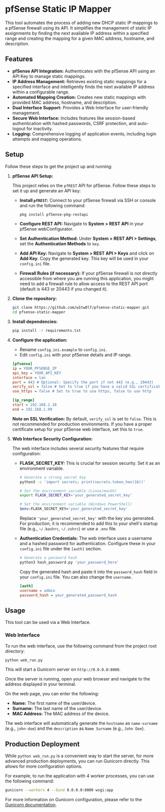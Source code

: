 # pfSense Static IP Mapper

This tool automates the process of adding new DHCP static IP mappings to a pfSense firewall using its API. It simplifies the management of static IP assignments by finding the next available IP address within a specified range and creating the mapping for a given MAC address, hostname, and description.

## Features

* **pfSense API Integration:** Authenticates with the pfSense API using an API Key to manage static mappings.
* **IP Address Management:** Retrieves existing static mappings for a specified interface and intelligently finds the next available IP address within a configurable range.
* **Automated Mapping Creation:** Creates new static mappings with provided MAC address, hostname, and description.
* **Dual Interface Support:** Provides a Web Interface for user-friendly management.
* **Secure Web Interface:** Includes features like session-based authentication with hashed passwords, CSRF protection, and auto-logout for inactivity.
* **Logging:** Comprehensive logging of application events, including login attempts and mapping operations.

## Setup

Follow these steps to get the project up and running:

1. **pfSense API Setup:**

    This project relies on the `pfREST` API for pfSense. Follow these steps to set it up and generate an API key:

    * **Install `pfREST`:**
        Connect to your pfSense firewall via SSH or console and run the following command:

        ```bash
        pkg install pfSense-pkg-restapi
        ```

    * **Configure REST API:**
        Navigate to **System > REST API** in your pfSense webConfigurator.

    * **Set Authentication Method:**
        Under **System > REST API > Settings**, set the **Authentication Methods** to `key`.

    * **Add API Key:**
        Navigate to **System > REST API > Keys** and click on **Add Key**. Copy the generated key. This key will be used in your `config.ini` file.

    * **Firewall Rules (if necessary):**
        If your pfSense firewall is not directly accessible from where you are running this application, you might need to add a firewall rule to allow access to the REST API port (default is 443 or 20443 if you changed it).

2. **Clone the repository:**

    ```bash
    git clone https://github.com/w1tw0lf/pfsense-static-mapper.git
    cd pfsense-static-mapper
    ```

3. **Install dependencies:**

    ```bash
    pip install -r requirements.txt
    ```

4. **Configure the application:**

    * Rename `config.ini.example` to `config.ini`.
    * Edit `config.ini` with your pfSense details and IP range.

    ```ini
    [pfsense]
    ip = YOUR_PFSENSE_IP
    api_key = YOUR_API_KEY
    interface = lan
    port = 443 # Optional: Specify the port if not 443 (e.g., 20443)
    verify_ssl = false # Set to true if you have a valid SSL certificate on your pfSense instance
    use_https = false # Set to true to use https, false to use http

    [ip_range]
    start = 192.168.1.10
    end = 192.168.1.99
    ```

    **Note on SSL Verification:** By default, `verify_ssl` is set to `false`. This is not recommended for production environments. If you have a proper certificate setup for your pfSense web interface, set this to `true`.

5. **Web Interface Security Configuration:**

    The web interface includes several security features that require configuration:

    * **FLASK_SECRET_KEY:** This is crucial for session security. Set it as an environment variable.

        ```bash
        # Generate a strong secret key
        python3 -c 'import secrets; print(secrets.token_hex(16))'

        # Set the environment variable (Linux/macOS)
        export FLASK_SECRET_KEY='your_generated_secret_key'

        # Set the environment variable (Windows PowerShell)
        $env:FLASK_SECRET_KEY='your_generated_secret_key'
        ```

        Replace `'your_generated_secret_key'` with the key you generated. For production, it is recommended to add this to your shell's startup file (e.g., `~/.bashrc`, `~/.zshrc`) or use a `.env` file.

    * **Authentication Credentials:** The web interface uses a username and a hashed password for authentication. Configure these in your `config.ini` file under the `[auth]` section.

        ```bash
        # Generate a password hash
        python3 hash_password.py 'your_password_here'
        ```

        Copy the generated hash and paste it into the `password_hash` field in your `config.ini` file. You can also change the `username`.

        ```ini
        [auth]
        username = admin
        password_hash = your_generated_password_hash
        ```

## Usage

This tool can be used via a Web Interface.

### Web Interface

To run the web interface, use the following command from the project root directory:

```bash
python web_run.py
```

This will start a Gunicorn server on `http://0.0.0.0:8000`.

Once the server is running, open your web browser and navigate to the address displayed in your terminal.

On the web page, you can enter the following:

* **Name:** The first name of the user/device.
* **Surname:** The last name of the user/device.
* **MAC Address:** The MAC address of the device.

The web interface will automatically generate the `hostname` as `name-surname` (e.g., `john-doe`) and the `description` as `Name Surname` (e.g., `John Doe`).

## Production Deployment

While `python web_run.py` is a convenient way to start the server, for more advanced production deployments, you can run Gunicorn directly. This allows for more configuration options.

For example, to run the application with 4 worker processes, you can use the following command:

```bash
gunicorn --workers 4 --bind 0.0.0.0:8000 wsgi:app
```

For more information on Gunicorn configuration, please refer to the [Gunicorn documentation](https://gunicorn.org/).
